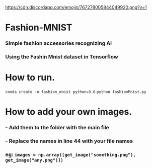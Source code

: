 https://cdn.discordapp.com/emojis/767278005844049920.png?v=1
# Fashion-MNIST
### Simple fashion accessories recognizing AI
### Using the Fashin Mnist dataset in Tensorflow
# How to run.
```conda create -n fashion_mnist python=3.6```
```python fashionMnist.py```
# How to add your own images.
### - Add them to the folder with the main file
### - Replace the names in line 44 with your file names
### eg: ```images = np.array([get_image("something.png"), get_image("any.png")])```


